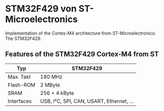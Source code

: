 # STM32F429 von ST-Microelectronics

Implementation of the Cortex-M4 architecture from ST-Microelectronics: The STM32F429. 

## Features of the STM32F429 Cortex-M4 from ST

Typ          | STM32F429
------------ | ------------
Max. Takt    | 180 MHz
Flash-ROM    | 2 MByte
SRAM         | 256 + 4 kByte
Interfaces   | USB, I²C, SPI, CAN, USART, Ethernet, …
